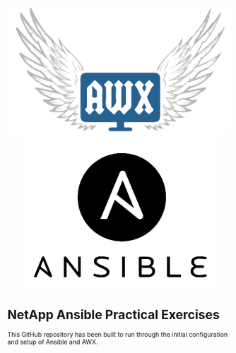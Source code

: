 <div align="center">
<img src="https://github.com/MrStevenSmith/NetApp-Ansible/blob/master/images/awx_logo.png">
</div>


<div align="center">
<img src="https://github.com/MrStevenSmith/NetApp-Ansible/blob/master/images/ansible_logo.png">
</div>


# NetApp Ansible Practical Exercises

This GitHub repository has been built to run through the initial configuration and setup of Ansible and AWX.

